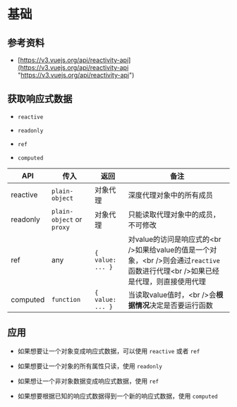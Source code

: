# 基础

## 参考资料

- [https://v3.vuejs.org/api/reactivity-api](https://v3.vuejs.org/api/reactivity-api "https://v3.vuejs.org/api/reactivity-api")

## 获取响应式数据

- `reactive`

- `readonly`

- `ref`

- `computed`

| API      | 传入                        | 返回               | 备注                                                                                     |
| -------- | ------------------------- | ---------------- | -------------------------------------------------------------------------------------- |
| reactive | `plain-object`            | 对象代理             | 深度代理对象中的所有成员                                                                           |
| readonly | `plain-object` or `proxy` | 对象代理             | 只能读取代理对象中的成员，不可修改                                                                      |
| ref      | any                       | `{ value: ... }` | 对value的访问是响应式的\<br />如果给value的值是一个对象，\<br />则会通过`reactive`函数进行代理\<br />如果已经是代理，则直接使用代理 |
| computed | `function`                | `{ value: ... }` | 当读取value值时，\<br />会**根据情况**决定是否要运行函数                                                   |

## 应用

- 如果想要让一个对象变成响应式数据，可以使用 `reactive` 或者 `ref`

- 如果想要让一个对象的所有属性只读，使用 `readonly`

- 如果想让一个非对象数据变成响应式数据，使用 `ref`

- 如果想要根据已知的响应式数据得到一个新的响应式数据，使用 `computed`
